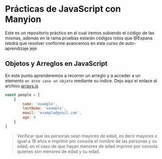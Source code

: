 # Prácticas de JavaScript con Manyion
Este es un repositorio práctico en el cual iremos subiendo el código de las mismas, además en la rama pruebas estarán códigos rotos que @Expana tebdrá que resolver conforme avancemos en este curso de auto-aprendizaje jeje


## Objetos y Arreglos en JavaScript
En este punto aprenderemos a recorrer un arreglo y a acceder a un elemento `en este caso un objeto` mediante su índice.
Dejo aquí el enlace al archivo [arrays.js](https://github.com/ERR-Z3R0/practices/blob/main/arrays.js)
```js
const people = [
    {
        name: 'example',
        lastName: 'example',
        email: 'example@gmail.com',
        age: 0
    }
]
```

> Verificar que las personas sean mayores de edad, es decir mayores o igual a 18 años e imprimir por consola el nombre de las personas y su edad, en el caso de que hayan menores de edad imprimir por consola quienes son menores de edad y su edad.